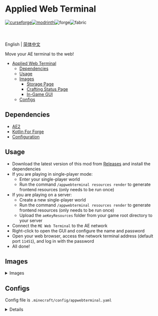 # Applied Web Terminal

<div style="display: flex; flex-wrap: wrap">
<a href="https://www.curseforge.com/minecraft/mc-mods/applied-web-terminal">
  <img alt="curseforge" height="56" src="https://cdn.jsdelivr.net/npm/@intergrav/devins-badges@3/assets/cozy/available/curseforge_vector.svg">
</a>
<a href="https://modrinth.com/mod/applied-web-terminal">
  <img alt="modrinth" height="56" src="https://cdn.jsdelivr.net/npm/@intergrav/devins-badges@3/assets/cozy/available/modrinth_vector.svg">
</a>
<img alt="forge" height="56" src="https://cdn.jsdelivr.net/npm/@intergrav/devins-badges@3/assets/cozy/supported/forge_vector.svg">
<img alt="fabric" height="56" src="https://cdn.jsdelivr.net/npm/@intergrav/devins-badges@3/assets/cozy/unsupported/fabric_vector.svg">
</div>

English | [简体中文](README_zh.md)

Move your AE terminal to the web!

<!-- TOC -->
* [Applied Web Terminal](#applied-web-terminal)
  * [Dependencies](#dependencies)
  * [Usage](#usage)
  * [Images](#images)
    * [Storage Page](#storage-page)
    * [Crafting Status Page](#crafting-status-page)
    * [In-Game GUI](#in-game-gui)
  * [Configs](#configs)
<!-- TOC -->

## Dependencies

- [AE2](https://modrinth.com/mod/ae2)
- [Kotlin For Forge](https://modrinth.com/mod/kotlin-for-forge)
- [Configuration](https://modrinth.com/mod/configuration)

## Usage

- Download the latest version of this mod from [Releases](https://github.com/ZhuRuoLing/AppliedWebTerminal/releases) and install the dependencies
- If you are playing in single-player mode:
    - Enter your single-player world
    - Run the command `/appwebterminal resources render` to generate frontend resources (only needs to be run once)
- If you are playing on a server:
    - Create a new single-player world
    - Run the command `/appwebterminal resources render` to generate frontend resources (only needs to be run once)
    - Upload the `aeKeyResources` folder from your game root directory to your server
- Connect the `ME Web Terminal` to the AE network
- Right-click to open the GUI and configure the name and password
- Open your web browser, access the network terminal address (default port `11451`), and log in with the password
- All done!

## Images
<details>
<summary>
Images
</summary>

### Storage Page

<img src="/images/storage.png" style="width: 250px" alt="Storage Page">

### Crafting Status Page
<img src="/images/crafting.png" style="width: 250px" alt="Crafting Page">

### In-Game GUI
<img src="/images/ui.png" style="width: 250px" alt="In-Game GUI">

</details>

## Configs

Config file is `.minecraft/config/appwebterminal.yaml`

<details>
<summary>
Details
</summary>

> Http Server port for ME Web Terminal.

`httpPort`: `11451`
- - -
> Web Terminal Title

`frontendTitle`: `Applied Web Terminal`
- - -
> `Websocket url` for frontend to connect
> 
> Use `~` for auto detecting at frontend (use the same host of website)
>
> Example: `ws://example.com/`

`backendWebsocketEndpoint`: `~`
- - -
> Add PinIn support to languages

`needPinInLanguage`:

&emsp;&emsp;`- zh_cn`

&emsp;&emsp;`- zh_tw`

&emsp;&emsp;`- zh_hk`
- - -
</details>
